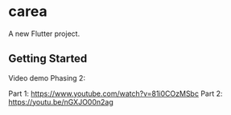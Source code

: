 # carea

A new Flutter project.

## Getting Started

Video demo Phasing 2:

Part 1: https://www.youtube.com/watch?v=81i0COzMSbc
Part 2: https://youtu.be/nGXJO00n2ag
